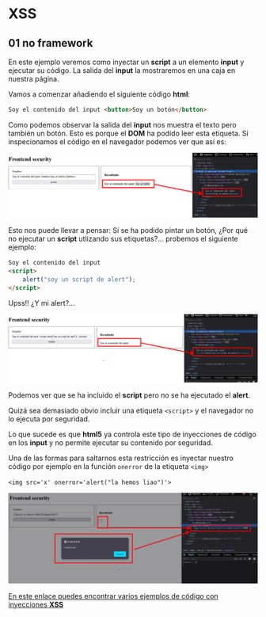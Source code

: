 # XSS

## 01 no framework

En este ejemplo veremos como inyectar un **script** a un elemento **input** y ejecutar su código. La salida del **input** la mostraremos en una caja en nuestra página.

Vamos a comenzar añadiendo el siguiente código **html**:

```html
Soy el contenido del input <button>Soy un botón</button>
```

Como podemos observar la salida del **input** nos muestra el texto pero también un botón. Esto es porque el **DOM** ha podido leer esta etiqueta. Si inspecionamos el código en el navegador podemos ver que así es:

![](./assets/01.png)

Esto nos puede llevar a pensar: Sí se ha podido pintar un botón, ¿Por qué no ejecutar un **script** utlizando sus etiquetas?... probemos el siguiente ejemplo:

```html
Soy el contenido del input
<script>
	alert("soy un script de alert");
</script>
```

Upss!! ¿Y mi alert?...

![](./assets/02.png)

Podemos ver que se ha incluido el **script** pero no se ha ejecutado el **alert**.

Quizá sea demasiado obvio incluir una etiqueta `<script>` y el navegador no lo ejecuta por seguridad.

Lo que sucede es que **html5** ya controla este tipo de inyecciones de código en los **input** y no permite ejecutar su contenido por seguridad.

Una de las formas para saltarnos esta restricción es inyectar nuestro código por ejemplo en la función `onerror` de la etiqueta `<img>`

`<img src='x' onerror='alert("la hemos liao")'>`

![](./assets/03.png)

[En este enlace puedes encontrar varios ejemplos de código con inyecciones **XSS**]("https://cheatsheetseries.owasp.org/cheatsheets/XSS_Filter_Evasion_Cheat_Sheet.html")

